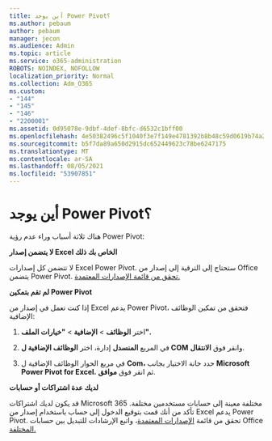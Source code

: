 ```yaml
---
title: أين يوجد Power Pivot؟
ms.author: pebaum
author: pebaum
manager: jecon
ms.audience: Admin
ms.topic: article
ms.service: o365-administration
ROBOTS: NOINDEX, NOFOLLOW
localization_priority: Normal
ms.collection: Adm_O365
ms.custom:
- "144"
- "145"
- "146"
- "2200001"
ms.assetid: 0d95078e-9dbf-4def-8bfc-d6532c1bff00
ms.openlocfilehash: 4e50382496c5f1040f3e7f149e4781392b8b48c59d0619b74a20ea324ebc8995
ms.sourcegitcommit: b5f7da89a650d2915dc652449623c78be6247175
ms.translationtype: MT
ms.contentlocale: ar-SA
ms.lasthandoff: 08/05/2021
ms.locfileid: "53907851"
---
```

# <a name="where-is-power-pivot"></a>أين يوجد Power Pivot؟

هناك ثلاثة أسباب وراء عدم رؤية Power Pivot:
  
**لا يتضمن إصدار Excel الخاص بك ذلك**
  
لا تتضمن كل إصدارات Excel Power Pivot. ستحتاج إلى الترقية إلى إصدار من Office يتضمن Power Pivot. [تحقق من قائمة الإصدارات المعتمدة.](https://support.office.com/article/aa64e217-4b6e-410b-8337-20b87e1c2a4b.aspx)
  
**لم تقم بتمكين Power Pivot**
  
إذا كنت تعمل في إصدار من Excel يدعم Power Pivot، فتحقق من تمكين الوظائف الإضافية:
  
1. اختر **الوظائف** \> **الإضافية** \> **"خيارات الملف".**

2. في المربع **المنسدل** إدارة، اختر **الوظائف الإضافية ل COM** وانقر فوق **الانتقال**.

3. في مربع الحوار الوظائف الإضافية ل **Com،** حدد خانة الاختيار بجانب **Microsoft Power Pivot for Excel**، ثم انقر فوق **موافق**.

**لديك عدة اشتراكات أو حسابات**
  
قد يكون لديك اشتراكات Microsoft 365 مختلفة معينة إلى حسابات مستخدمين مختلفة. تأكد من أنك قمت بتوقيع الدخول إلى حساب باستخدام إصدار من Excel يدعم Power Pivot. تحقق من قائمة [الإصدارات المعتمدة](https://support.office.com/article/aa64e217-4b6e-410b-8337-20b87e1c2a4b.aspx)، واتبع الإرشادات للتبديل بين حسابات Office [المختلفة.](https://support.office.com/article/b9582171-fd1f-4284-9846-bdd72bb28426.aspx#BKMK_WebSwitchAccounts)
